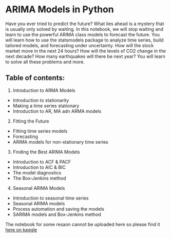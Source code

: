 # ARIMA Models in Python

Have you ever tried to predict the future? What lies ahead is a mystery that is usually only solved by waiting. In this notebook, we will stop waiting and learn to use the powerful ARIMA class models to forecast the future. You will learn how to use the statsmodels package to analyze time series, build tailored models, and forecasting under uncertainty. How will the stock market move in the next 24 hours? How will the levels of CO2 change in the next decade? How many earthquakes will there be next year? You will learn to solve all these problems and more.

## Table of contents:
1. Introduction to ARMA Models
* Introduction to stationarity
* Making a time series stationary
* Introduction to AR, MA adn ARMA models

2. Fitting the Future
* Fitting time series models
* Forecasting
* ARIMA models for non-stationary time series

3. Finding the Best ARIMA Models
* Introduction to ACF & PACF
* Introduction to AIC & BIC
* The model diagnostics 
* The Box-Jenkins method

4. Seasonal ARIMA Models
* Introduction to seasonal time series 
* Seasonal ARIMA models
* Process automation and saving the models
* SARIMA models and Box-Jenkins method

The notebook for some resaon cannot be uploaded here so please find it [here on kaggle](https://www.kaggle.com/code/youssef19/time-series-data-analysis/edit)
